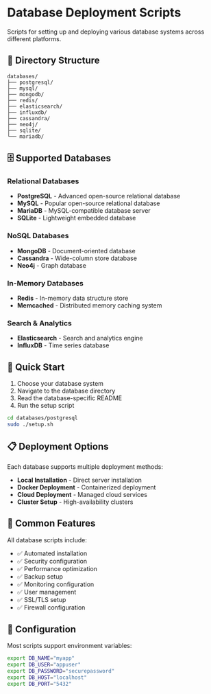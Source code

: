 # Database Deployment Scripts

Scripts for setting up and deploying various database systems across different platforms.

## 📁 Directory Structure

```
databases/
├── postgresql/
├── mysql/
├── mongodb/
├── redis/
├── elasticsearch/
├── influxdb/
├── cassandra/
├── neo4j/
├── sqlite/
└── mariadb/
```

## 🗄️ Supported Databases

### Relational Databases
- **PostgreSQL** - Advanced open-source relational database
- **MySQL** - Popular open-source relational database
- **MariaDB** - MySQL-compatible database server
- **SQLite** - Lightweight embedded database

### NoSQL Databases
- **MongoDB** - Document-oriented database
- **Cassandra** - Wide-column store database
- **Neo4j** - Graph database

### In-Memory Databases
- **Redis** - In-memory data structure store
- **Memcached** - Distributed memory caching system

### Search & Analytics
- **Elasticsearch** - Search and analytics engine
- **InfluxDB** - Time series database

## 🚀 Quick Start

1. Choose your database system
2. Navigate to the database directory
3. Read the database-specific README
4. Run the setup script

```bash
cd databases/postgresql
sudo ./setup.sh
```

## 📋 Deployment Options

Each database supports multiple deployment methods:
- **Local Installation** - Direct server installation
- **Docker Deployment** - Containerized deployment
- **Cloud Deployment** - Managed cloud services
- **Cluster Setup** - High-availability clusters

## 🔧 Common Features

All database scripts include:
- ✅ Automated installation
- ✅ Security configuration
- ✅ Performance optimization
- ✅ Backup setup
- ✅ Monitoring configuration
- ✅ User management
- ✅ SSL/TLS setup
- ✅ Firewall configuration

## 📝 Configuration

Most scripts support environment variables:

```bash
export DB_NAME="myapp"
export DB_USER="appuser"
export DB_PASSWORD="securepassword"
export DB_HOST="localhost"
export DB_PORT="5432"
```